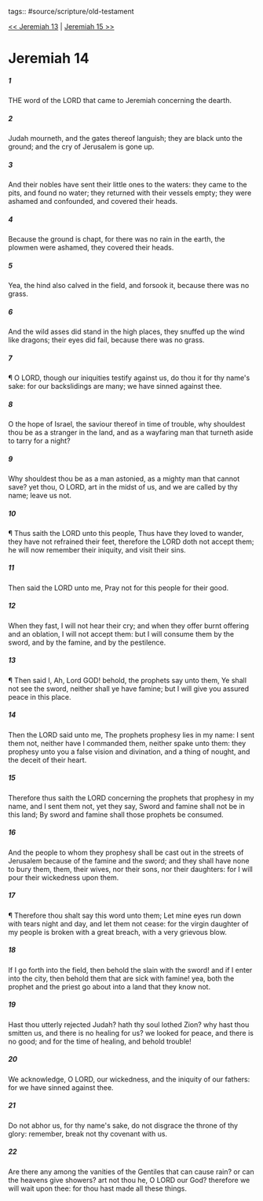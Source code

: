 tags:: #source/scripture/old-testament

[<< Jeremiah 13](/old-testament/24_Jeremiah/Jeremiah_13.md) | [Jeremiah 15 >>](/old-testament/24_Jeremiah/Jeremiah_15.md)

# Jeremiah 14

##### 1

THE word of the LORD that came to Jeremiah concerning the dearth.

##### 2

Judah mourneth, and the gates thereof languish; they are black unto the ground; and the cry of Jerusalem is gone up.

##### 3

And their nobles have sent their little ones to the waters: they came to the pits, and found no water; they returned with their vessels empty; they were ashamed and confounded, and covered their heads.

##### 4

Because the ground is chapt, for there was no rain in the earth, the plowmen were ashamed, they covered their heads.

##### 5

Yea, the hind also calved in the field, and forsook it, because there was no grass.

##### 6

And the wild asses did stand in the high places, they snuffed up the wind like dragons; their eyes did fail, because there was no grass.

##### 7

¶ O LORD, though our iniquities testify against us, do thou it for thy name's sake: for our backslidings are many; we have sinned against thee.

##### 8

O the hope of Israel, the saviour thereof in time of trouble, why shouldest thou be as a stranger in the land, and as a wayfaring man that turneth aside to tarry for a night?

##### 9

Why shouldest thou be as a man astonied, as a mighty man that cannot save? yet thou, O LORD, art in the midst of us, and we are called by thy name; leave us not.

##### 10

¶ Thus saith the LORD unto this people, Thus have they loved to wander, they have not refrained their feet, therefore the LORD doth not accept them; he will now remember their iniquity, and visit their sins.

##### 11

Then said the LORD unto me, Pray not for this people for their good.

##### 12

When they fast, I will not hear their cry; and when they offer burnt offering and an oblation, I will not accept them: but I will consume them by the sword, and by the famine, and by the pestilence.

##### 13

¶ Then said I, Ah, Lord GOD! behold, the prophets say unto them, Ye shall not see the sword, neither shall ye have famine; but I will give you assured peace in this place.

##### 14

Then the LORD said unto me, The prophets prophesy lies in my name: I sent them not, neither have I commanded them, neither spake unto them: they prophesy unto you a false vision and divination, and a thing of nought, and the deceit of their heart.

##### 15

Therefore thus saith the LORD concerning the prophets that prophesy in my name, and I sent them not, yet they say, Sword and famine shall not be in this land; By sword and famine shall those prophets be consumed.

##### 16

And the people to whom they prophesy shall be cast out in the streets of Jerusalem because of the famine and the sword; and they shall have none to bury them, them, their wives, nor their sons, nor their daughters: for I will pour their wickedness upon them.

##### 17

¶ Therefore thou shalt say this word unto them; Let mine eyes run down with tears night and day, and let them not cease: for the virgin daughter of my people is broken with a great breach, with a very grievous blow.

##### 18

If I go forth into the field, then behold the slain with the sword! and if I enter into the city, then behold them that are sick with famine! yea, both the prophet and the priest go about into a land that they know not.

##### 19

Hast thou utterly rejected Judah? hath thy soul lothed Zion? why hast thou smitten us, and there is no healing for us? we looked for peace, and there is no good; and for the time of healing, and behold trouble!

##### 20

We acknowledge, O LORD, our wickedness, and the iniquity of our fathers: for we have sinned against thee.

##### 21

Do not abhor us, for thy name's sake, do not disgrace the throne of thy glory: remember, break not thy covenant with us.

##### 22

Are there any among the vanities of the Gentiles that can cause rain? or can the heavens give showers? art not thou he, O LORD our God? therefore we will wait upon thee: for thou hast made all these things.

